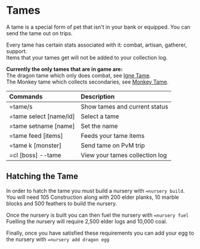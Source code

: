 # Tames

A tame is a special form of pet that isn't in your bank or equipped. You can send the tame out on trips.

Every tame has certain stats associated with it: combat, artisan, gatherer, support.  
Items that your tames get will not be added to your collection log.

**Currently the only tames that are in game are:**  
The dragon tame which only does combat, see [Igne Tame](../bosses/ignecarus/igne-tame.md).  
The Monkey tame which collects secondaries, see [Monkey Tame](../minigames/mad-marimbos-monkey-rumble/monkey-tame.md).

| Commands | Description |
| :--- | :--- |
| =tame/s | Show tames and current status |
| =tame select \[name/id\] | Select a tame |
| =tame setname \[name\] | Set the name |
| =tame feed \[items\] | Feeds your tame items |
| =tame k \[monster\] | Send tame on PvM trip |
| =cl \[boss\] --tame | View your tames collection log |

## Hatching the Tame

In order to hatch the tame you must build a nursery with `=nursery build`.  
You will need 105 Construction along with 200 elder planks, 10 marble blocks and 500 feathers to build the nursery. 

Once the nursery is built you can then fuel the nursery with `=nursery fuel`  
Fuelling the nursery will require 2,500 elder logs and 10,000 coal.

Finally, once you have satisfied these requirements you can add your egg to the nursery with `=nursery add dragon egg`

